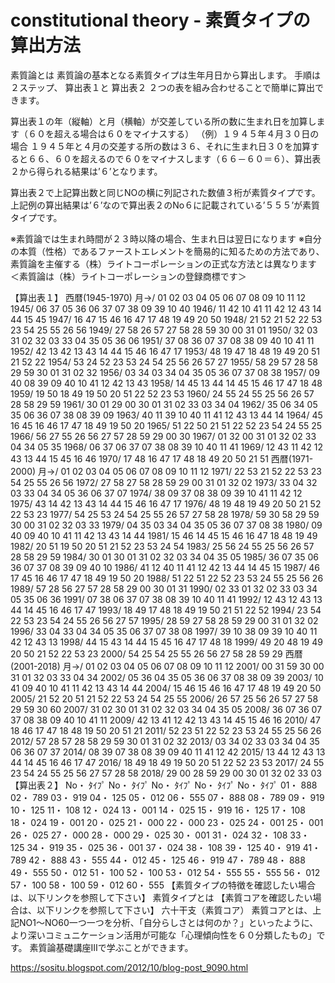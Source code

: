 # constitutional theory - 素質タイプの算出方法

素質論とは
素質論の基本となる素質タイプは生年月日から算出します。 手順は２ステップ、
算出表１と 算出表２
２つの表を組み合わせることで簡単に算出できます。

算出表１の年（縦軸）と月（横軸）が交差している所の数に生まれ日を加算します（６０を超える場合は６０をマイナスする）
（例）１９４５年４月３０日の場合
１９４５年と４月の交差する所の数は３６、それに生まれ日３０を加算すると６６、６０を超えるので６０をマイナスします（６６－６０＝６）、算出表２から得られる結果は’６’となります。

算出表２で上記算出数と同じNOの横に列記された数値３桁が素質タイプです。上記例の算出結果は’６’なので算出表２のNo６に記載されている’５５５’が素質タイプです。

※素質論では生まれ時間が２３時以降の場合、生まれ日は翌日になります
※自分の本質（性格）であるファーストエレメントを簡易的に知るための方法であり、素質論を主催する（株）ライトコーポレーションの正式な方法とは異なります
＜素質論は（株）ライトコーポレーションの登録商標です＞



【算出表１】
西暦(1945-1970)
月→/ 01 02 03 04 05 06 07 08 09 10 11 12  
1945/ 06 37 05 36 06 37 07 38 09 39 10 40
1946/ 11 42 10 41 11 42 12 43 14 44 15 45
1947/ 16 47 15 46 16 47 17 48 19 49 20 50
1948/ 21 52 21 52 22 53 23 54 25 55 26 56
1949/ 27 58 26 57 27 58 28 59 30 00 31 01
1950/ 32 03 31 02 32 03 33 04 35 05 36 06
1951/ 37 08 36 07 37 08 38 09 40 10 41 11
1952/ 42 13 42 13 43 14 44 15 46 16 47 17
1953/ 48 19 47 18 48 19 49 20 51 21 52 22
1954/ 53 24 52 23 53 24 54 25 56 26 57 27
1955/ 58 29 57 28 58 29 59 30 01 31 02 32
1956/ 03 34 03 34 04 35 05 36 07 37 08 38
1957/ 09 40 08 39 09 40 10 41 12 42 13 43
1958/ 14 45 13 44 14 45 15 46 17 47 18 48
1959/ 19 50 18 49 19 50 20 51 22 52 23 53
1960/ 24 55 24 55 25 56 26 57 28 58 29 59
1961/ 30 01 29 00 30 01 31 02 33 03 34 04
1962/ 35 06 34 05 35 06 36 07 38 08 39 09
1963/ 40 11 39 10 40 11 41 12 43 13 44 14
1964/ 45 16 45 16 46 17 47 18 49 19 50 20
1965/ 51 22 50 21 51 22 52 23 54 24 55 25
1966/ 56 27 55 26 56 27 57 28 59 29 00 30
1967/ 01 32 00 31 01 32 02 33 04 34 05 35
1968/ 06 37 06 37 07 38 08 39 10 40 11 41
1969/ 12 43 11 42 12 43 13 44 15 45 16 46
1970/ 17 48 16 47 17 48 18 49 20 50 21 51
西暦(1971-2000)
月→/ 01 02 03 04 05 06 07 08 09 10 11 12 
1971/ 22 53 21 52 22 53 23 54 25 55 26 56
1972/ 27 58 27 58 28 59 29 00 31 01 32 02
1973/ 33 04 32 03 33 04 34 05 36 06 37 07
1974/ 38 09 37 08 38 09 39 10 41 11 42 12
1975/ 43 14 42 13 43 14 44 15 46 16 47 17
1976/ 48 19 48 19 49 20 50 21 52 22 53 23
1977/ 54 25 53 24 54 25 55 26 57 27 58 28
1978/ 59 30 58 29 59 30 00 31 02 32 03 33
1979/ 04 35 03 34 04 35 05 36 07 37 08 38
1980/ 09 40 09 40 10 41 11 42 13 43 14 44
1981/ 15 46 14 45 15 46 16 47 18 48 19 49
1982/ 20 51 19 50 20 51 21 52 23 53 24 54
1983/ 25 56 24 55 25 56 26 57 28 58 29 59
1984/ 30 01 30 01 31 02 32 03 34 04 35 05
1985/ 36 07 35 06 36 07 37 08 39 09 40 10
1986/ 41 12 40 11 41 12 42 13 44 14 45 15
1987/ 46 17 45 16 46 17 47 18 49 19 50 20
1988/ 51 22 51 22 52 23 53 24 55 25 56 26
1989/ 57 28 56 27 57 28 58 29 00 30 01 31
1990/ 02 33 01 32 02 33 03 34 05 35 06 36
1991/ 07 38 06 37 07 38 08 39 10 40 11 41
1992/ 12 43 12 43 13 44 14 45 16 46 17 47
1993/ 18 49 17 48 18 49 19 50 21 51 22 52
1994/ 23 54 22 53 23 54 24 55 26 56 27 57
1995/ 28 59 27 58 28 59 29 00 31 01 32 02
1996/ 33 04 33 04 34 05 35 06 37 07 38 08
1997/ 39 10 38 09 39 10 40 11 42 12 43 13
1998/ 44 15 43 14 44 15 45 16 47 17 48 18
1999/ 49 20 48 19 49 20 50 21 52 22 53 23
2000/ 54 25 54 25 55 26 56 27 58 28 59 29
西暦(2001-2018)
月→/ 01 02 03 04 05 06 07 08 09 10 11 12 
2001/ 00 31 59 30 00 31 01 32 03 33 04 34
2002/ 05 36 04 35 05 36 06 37 08 38 09 39
2003/ 10 41 09 40 10 41 11 42 13 43 14 44
2004/ 15 46 15 46 16 47 17 48 19 49 20 50
2005/ 21 52 20 51 21 52 22 53 24 54 25 55
2006/ 26 57 25 56 26 57 27 58 29 59 30 60
2007/ 31 02 30 01 31 02 32 03 34 04 35 05
2008/ 36 07 36 07 37 08 38 09 40 10 41 11
2009/ 42 13 41 12 42 13 43 14 45 15 46 16
2010/ 47 18 46 17 47 18 48 19 50 20 51 21
2011/ 52 23 51 22 52 23 53 24 55 25 56 26
2012/ 57 28 57 28 58 29 59 30 01 31 02 32
2013/ 03 34 02 33 03 34 04 35 06 36 07 37
2014/ 08 39 07 38 08 39 09 40 11 41 12 42
2015/ 13 44 12 43 13 44 14 45 16 46 17 47
2016/ 18 49 18 49 19 50 20 51 22 52 23 53
2017/ 24 55 23 54 24 55 25 56 27 57 28 58
2018/ 29 00 28 59 29 00 30 01 32 02 33 03
【算出表２】
No・ ﾀｲﾌﾟ	No・ ﾀｲﾌﾟ	No・ ﾀｲﾌﾟ	No・ ﾀｲﾌﾟ	No・ ﾀｲﾌﾟ
01・ 888	02・ 789	03・ 919	04・ 125	05・ 012
06・ 555	07・ 888	08・ 789	09・ 919	10・ 125
11・ 108	12・ 024	13・ 001	14・ 025	15・ 919
16・ 125	17・ 108	18・ 024	19・ 001	20・ 025
21・ 000	22・ 000	23・ 025	24・ 001	25・ 001
26・ 025	27・ 000	28・ 000	29・ 025	30・ 001
31・ 024	32・ 108	33・ 125	34・ 919	35・ 025
36・ 001	37・ 024	38・ 108	39・ 125	40・ 919
41・ 789	42・ 888	43・ 555	44・ 012	45・ 125
46・ 919	47・ 789	48・ 888	49・ 555	50・ 012
51・ 100	52・ 100	53・ 012	54・ 555	55・ 555
56・ 012	57・ 100	58・ 100	59・ 012	60・ 555
【素質タイプの特徴を確認したい場合は、以下リンクを参照して下さい】
素質タイプとは 
【素質コアを確認したい場合は、以下リンクを参照して下さい】
六十干支（素質コア） 
素質コアとは、上記NO1～NO60一つ一つを分析、「自分らしさとは何のか？」といったように、より深いコミュニケーション活用が可能な「心理傾向性を６０分類したもの」です。
素質論基礎講座Ⅲで学ぶことができます。


https://sositu.blogspot.com/2012/10/blog-post_9090.html